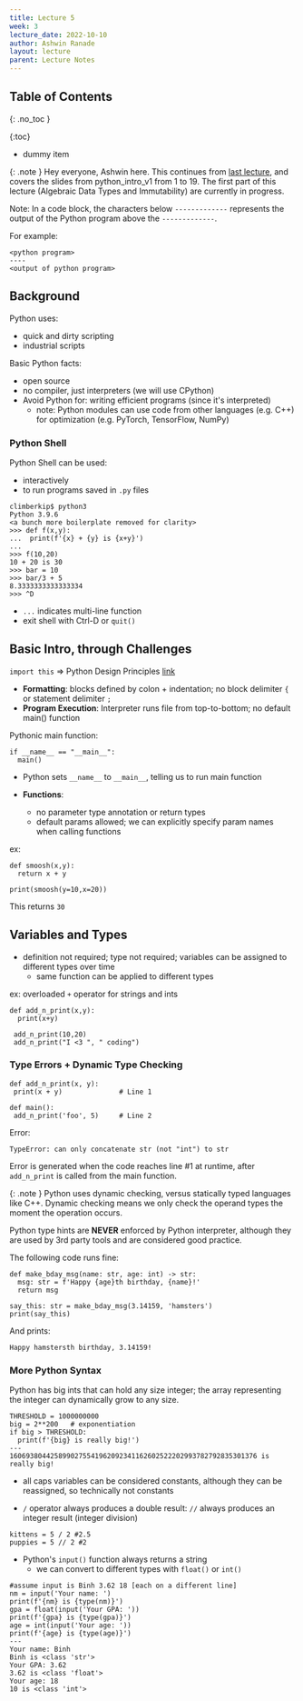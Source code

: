 ```yaml
---
title: Lecture 5
week: 3
lecture_date: 2022-10-10
author: Ashwin Ranade
layout: lecture
parent: Lecture Notes
---
```


## Table of Contents
{: .no_toc }

{:toc}
- dummy item

{: .note }
Hey everyone, Ashwin here. This continues from [last lecture]({{site.baseurl}}/lectures/04), and covers the slides from python_intro_v1 from 1 to 19. The first part of this lecture (Algebraic Data Types and Immutability) are currently in progress.

Note: In a code block, the characters below `-------------` represents the output of the Python program above the `-------------`. 

For example:
```
<python program>
----
<output of python program>
```

## Background

Python uses: 
- quick and dirty scripting
- industrial scripts

Basic Python facts: 
- open source
- no compiler, just interpreters (we will use CPython)
- Avoid Python for: writing efficient programs (since it's interpreted)
  -  note: Python modules can use code from other languages (e.g. C++) for optimization (e.g. PyTorch, TensorFlow, NumPy)

### Python Shell

Python Shell can be used: 
- interactively
- to run programs saved in `.py` files
```
climberkip$ python3
Python 3.9.6
<a bunch more boilerplate removed for clarity>
>>> def f(x,y):
...  print(f'{x} + {y} is {x+y}')
... 
>>> f(10,20)
10 + 20 is 30
>>> bar = 10
>>> bar/3 + 5
8.3333333333333334
>>> ^D
```
 - `...` indicates multi-line function
- exit shell with Ctrl-D or `quit()`

## Basic Intro, through Challenges

`import this` => Python Design Principles [link](https://peps.python.org/pep-0020/)

- **Formatting**: blocks defined by colon + indentation; no block delimiter `{` or statement delimiter `;`
- **Program Execution**: Interpreter runs file from top-to-bottom; no default main() function

Pythonic main function: 
```
if __name__ == "__main__":
  main()
```
- Python sets `__name__` to `__main__`, telling us to run main function

- **Functions**: 
  - no parameter type annotation or return types
  - default params allowed; we can explicitly specify param names when calling functions

ex: 
```
def smoosh(x,y): 
  return x + y 

print(smoosh(y=10,x=20))
```
This returns `30`

## Variables and Types
- definition not required; type not required; variables can be assigned to different types over time
  - same function can be applied to different types

ex: overloaded `+` operator for strings and ints 
```
def add_n_print(x,y): 
  print(x+y)
  
 add_n_print(10,20)
 add_n_print("I <3 ", " coding")
```

### Type Errors + Dynamic Type Checking
```
def add_n_print(x, y):
 print(x + y)              # Line 1

def main():
 add_n_print('foo', 5)     # Line 2
```
Error:
```
TypeError: can only concatenate str (not "int") to str
```
Error is generated when the code reaches line #1 at runtime, after `add_n_print` is called from the main function.

{: .note }
Python uses dynamic checking, versus statically typed languages like C++. Dynamic checking means we only check the operand types the moment the operation occurs.

Python type hints are **NEVER** enforced by Python interpreter, although they are used by 3rd party tools and are considered good practice.

The following code runs fine: 
```
def make_bday_msg(name: str, age: int) -> str:
  msg: str = f'Happy {age}th birthday, {name}!'
  return msg

say_this: str = make_bday_msg(3.14159, 'hamsters')
print(say_this)
```

And prints: 
```
Happy hamstersth birthday, 3.14159!
```

### More Python Syntax

Python has big ints that can hold any size integer; the array representing the integer can dynamically grow to any size.  
```
THRESHOLD = 1000000000
big = 2**200   # exponentiation
if big > THRESHOLD:
  print(f'{big} is really big!')
---
1606938044258990275541962092341162602522202993782792835301376 is really big!
```
- all caps variables can be considered constants, although they can be reassigned, so technically not constants

- `/` operator always produces a double result: `//` always produces an integer result (integer division)
```
kittens = 5 / 2 #2.5
puppies = 5 // 2 #2
```

- Python's `input()` function always returns a string
  - we can convert to different types with `float()` or `int()`
```
#assume input is Binh 3.62 18 [each on a different line]
nm = input('Your name: ')
print(f'{nm} is {type(nm)}')
gpa = float(input('Your GPA: '))
print(f'{gpa} is {type(gpa)}')
age = int(input('Your age: '))
print(f'{age} is {type(age)}')
---
Your name: Binh
Binh is <class 'str'>
Your GPA: 3.62
3.62 is <class 'float'>
Your age: 18
10 is <class 'int'>
```
